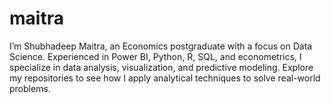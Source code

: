 # maitra
I’m Shubhadeep Maitra, an Economics postgraduate with a focus on Data Science. Experienced in Power BI, Python, R, SQL, and econometrics, I specialize in data analysis, visualization, and predictive modeling. Explore my repositories to see how I apply analytical techniques to solve real-world problems.
